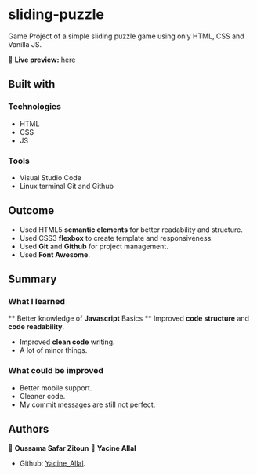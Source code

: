 # sliding-puzzle

Game Project of a simple sliding puzzle game using only HTML, CSS and Vanilla JS.

🔗 **Live preview:** [here](https://SisyphusTheSecond.github.io/sliding-puzzle/)

## Built with

### Technologies

* HTML
* CSS
* JS

### Tools

* Visual Studio Code
* Linux terminal
Git and Github

## Outcome

* Used HTML5 **semantic elements** for better readability and structure.
* Used CSS3 **flexbox** to create template and responsiveness.
* Used **Git** and **Github** for project management.
* Used **Font Awesome**.

## Summary 

### What I learned

** Better knowledge of **Javascript** Basics
** Improved **code structure** and **code readability**.
* Improved **clean code** writing.
* A lot of minor things.

### What could be improved 

* Better mobile support.
* Cleaner code.
* My commit messages are still not perfect.

## Authors

👤 **Oussama Safar Zitoun**
👤 **Yacine Allal**  

* Github: [Yacine_Allal](https://github.com/SisyphusTheSecond).